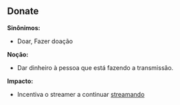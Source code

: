 ## Donate

**Sinônimos:** 
* Doar, Fazer doação

**Noção:** 
* Dar dinheiro à pessoa que está fazendo a transmissão.

**Impacto:**
* Incentiva o streamer a continuar [streamando](https://github.com/gabrielziegler3/Requisitos-2018-1/wiki/Streamar)